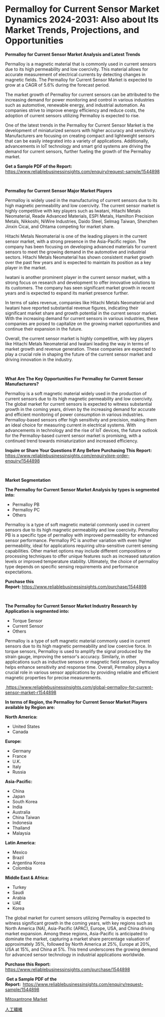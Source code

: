 <p><h1>Permalloy for Current Sensor Market Dynamics 2024-2031: Also about Its Market Trends, Projections, and Opportunities</h1></p><p><strong>Permalloy for Current Sensor Market Analysis and Latest Trends</strong></p>
<p><p>Permalloy is a magnetic material that is commonly used in current sensors due to its high permeability and low coercivity. This material allows for accurate measurement of electrical currents by detecting changes in magnetic fields. The Permalloy for Current Sensor Market is expected to grow at a CAGR of 5.6% during the forecast period.</p><p>The market growth of Permalloy for current sensors can be attributed to the increasing demand for power monitoring and control in various industries such as automotive, renewable energy, and industrial automation. As companies strive to improve energy efficiency and reduce costs, the adoption of current sensors utilizing Permalloy is expected to rise.</p><p>One of the latest trends in the Permalloy for Current Sensor Market is the development of miniaturized sensors with higher accuracy and sensitivity. Manufacturers are focusing on creating compact and lightweight sensors that can be easily integrated into a variety of applications. Additionally, advancements in IoT technology and smart grid systems are driving the demand for current sensors, further fueling the growth of the Permalloy market.</p></p>
<p><strong>Get a Sample PDF of the Report:&nbsp;</strong> <a href="https://www.reliablebusinessinsights.com/enquiry/request-sample/1544898">https://www.reliablebusinessinsights.com/enquiry/request-sample/1544898</a></p>
<p>&nbsp;</p>
<p><strong>Permalloy for Current Sensor Major Market Players</strong></p>
<p><p>Permalloy is widely used in the manufacturing of current sensors due to its high magnetic permeability and low coercivity. The current sensor market is highly competitive with key players such as Iwatani, Hitachi Metals Neomaterial, Reade Advanced Materials, ESPI Metals, Hamilton Precision Metals, Nikkoshi, NiWire Industries, Daido Steel, Selmag Taiwan, Shenzhen Jinxin Cicai, and Ohtama competing for market share.</p><p>Hitachi Metals Neomaterial is one of the leading players in the current sensor market, with a strong presence in the Asia-Pacific region. The company has been focusing on developing advanced materials for current sensors to meet the growing demand in the automotive and industrial sectors. Hitachi Metals Neomaterial has shown consistent market growth over the past few years and is expected to maintain its position as a key player in the market.</p><p>Iwatani is another prominent player in the current sensor market, with a strong focus on research and development to offer innovative solutions to its customers. The company has seen significant market growth in recent years and is expected to expand its market presence further.</p><p>In terms of sales revenue, companies like Hitachi Metals Neomaterial and Iwatani have reported substantial revenue figures, indicating their significant market share and growth potential in the current sensor market. With the increasing demand for current sensors in various industries, these companies are poised to capitalize on the growing market opportunities and continue their expansion in the future.</p><p>Overall, the current sensor market is highly competitive, with key players like Hitachi Metals Neomaterial and Iwatani leading the way in terms of market growth and revenue generation. These companies are expected to play a crucial role in shaping the future of the current sensor market and driving innovation in the industry.</p></p>
<p>&nbsp;</p>
<p><strong>What Are The Key Opportunities For Permalloy for Current Sensor Manufacturers?</strong></p>
<p><p>Permalloy is a soft magnetic material widely used in the production of current sensors due to its high magnetic permeability and low coercivity. The global market for current sensors is expected to witness substantial growth in the coming years, driven by the increasing demand for accurate and efficient monitoring of power consumption in various industries. Permalloy-based sensors offer high sensitivity and precision, making them an ideal choice for measuring current in electrical systems. With advancements in technology and the rise of IoT devices, the future outlook for the Permalloy-based current sensor market is promising, with a continued trend towards miniaturization and increased efficiency.</p></p>
<p><strong>Inquire or Share Your Questions If Any Before Purchasing This Report:</strong> <a href="https://www.reliablebusinessinsights.com/enquiry/pre-order-enquiry/1544898">https://www.reliablebusinessinsights.com/enquiry/pre-order-enquiry/1544898</a></p>
<p>&nbsp;</p>
<p><strong>Market Segmentation</strong></p>
<p><strong>The Permalloy for Current Sensor Market Analysis by types is segmented into:</strong></p>
<p><ul><li>Permalloy PB</li><li>Permalloy PC</li><li>Others</li></ul></p>
<p><p>Permalloy is a type of soft magnetic material commonly used in current sensors due to its high magnetic permeability and low coercivity. Permalloy PB is a specific type of permalloy with improved permeability for enhanced sensor performance. Permalloy PC is another variation with even higher permeability, ideal for applications requiring ultra-sensitive current sensing capabilities. Other market options may include different compositions or processing techniques to offer unique features such as increased saturation levels or improved temperature stability. Ultimately, the choice of permalloy type depends on specific sensing requirements and performance expectations.</p></p>
<p><strong>Purchase this Report:&nbsp;</strong><a href="https://www.reliablebusinessinsights.com/purchase/1544898">https://www.reliablebusinessinsights.com/purchase/1544898</a></p>
<p>&nbsp;</p>
<p><strong>The Permalloy for Current Sensor Market Industry Research by Application is segmented into:</strong></p>
<p><ul><li>Torque Sensor</li><li>Current Sensor</li><li>Others</li></ul></p>
<p><p>Permalloy is a type of soft magnetic material commonly used in current sensors due to its high magnetic permeability and low coercive force. In torque sensors, Permalloy is used to amplify the signal produced by the strain gauge, improving the sensor's accuracy. Similarly, in other applications such as inductive sensors or magnetic field sensors, Permalloy helps enhance sensitivity and response time. Overall, Permalloy plays a crucial role in various sensor applications by providing reliable and efficient magnetic properties for precise measurements.</p></p>
<p><a href="https://www.reliablebusinessinsights.com/global-permalloy-for-current-sensor-market-r1544898">&nbsp;https://www.reliablebusinessinsights.com/global-permalloy-for-current-sensor-market-r1544898</a></p>
<p><strong>In terms of Region, the Permalloy for Current Sensor Market Players available by Region are:</strong></p>
<p>
    <p> <strong> North America: </strong>
        <ul>
            <li>United States</li>
            <li>Canada</li>
        </ul>
        </p> 
    <p> <strong> Europe: </strong>
        <ul>
            <li>Germany</li>
            <li>France</li>
            <li>U.K.</li>
            <li>Italy</li>
            <li>Russia</li>
        </ul>
        </p> 
    <p> <strong> Asia-Pacific: </strong>
        <ul>
            <li>China</li>
            <li>Japan</li>
            <li>South Korea</li>
            <li>India</li>
            <li>Australia</li>
            <li>China Taiwan</li>
            <li>Indonesia</li>
            <li>Thailand</li>
            <li>Malaysia</li>
        </ul>
        </p> 
    <p> <strong> Latin America: </strong>
        <ul>
            <li>Mexico</li>
            <li>Brazil</li>
            <li>Argentina Korea</li>
            <li>Colombia</li>
        </ul>
        </p> 
    <p> <strong> Middle East & Africa: </strong>
        <ul>
            <li>Turkey</li>
            <li>Saudi</li>
            <li>Arabia</li>
            <li>UAE</li>
            <li>Korea</li>
        </ul>
    </p>
    </p>
<p><p>The global market for current sensors utilizing Permalloy is expected to witness significant growth in the coming years, with key regions such as North America (NA), Asia-Pacific (APAC), Europe, USA, and China driving market expansion. Among these regions, Asia-Pacific is anticipated to dominate the market, capturing a market share percentage valuation of approximately 35%, followed by North America at 25%, Europe at 20%, USA at 15%, and China at 5%. This trend underscores the growing demand for advanced sensor technology in industrial applications worldwide.</p></p>
<p><strong>Purchase this Report: </strong><a href="https://www.reliablebusinessinsights.com/purchase/1544898">https://www.reliablebusinessinsights.com/purchase/1544898</a></p>
<p>&nbsp;<strong>Get a Sample PDF of the Report:&nbsp;&nbsp;</strong><a href="https://www.reliablebusinessinsights.com/enquiry/request-sample/1544898">https://www.reliablebusinessinsights.com/enquiry/request-sample/1544898</a></p>
<p><strong></strong></p>
<p><p><a href="https://issuu.com/reportprime-2/docs/mitoxantrone-market-size-2030.pptx">Mitoxantrone Market</a></p><p><a href="https://github.com/oafhukehf4709715/Market-Research-Report-List-3/blob/main/87124203805.md">人工繊維</a></p></p>